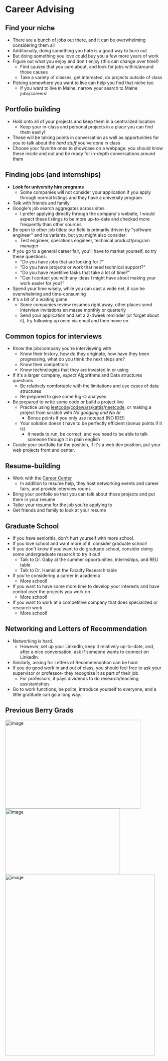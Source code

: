 # Career Advising
## Find your niche
- There are a bunch of jobs out there, and it can be overwhelming considering them all
- Additionally, doing something you hate is a good way to burn out
- But doing something you love could buy you a few more years of work
- Figure out what you enjoy and don't enjoy (this can change over time!)
    - Find causes that you care about, and look for jobs within/around those causes
    - Take a variety of classes, get interested, do projects outside of class
- Picking somewhere you want to live can help you find that niche too
    - If you want to live in Maine, narrow your search to Maine jobs/careers!
## Portfolio building
- Hold onto all of your projects and keep them in a centralized location
    - Keep your in-class and personal projects in a place you can find them easily!
- These will be talking points in conversation as well as opportunities for you to talk about the _hard stuff_ you've done in class
- Choose your favorite ones to showcase on a webpage: you should know these inside and out and be ready for in-depth conversations around them
## Finding jobs (and internships)
- **Look for university hire programs**
    - Some companies will not consider your application if you apply through normal listings and they have a university program
- Talk with friends and family
- Google's job search aggregates across sites
    - I prefer applying directly through the company's website, I would expect these listings to be more up-to-date and checked more frequently than other sources
- Be open to other job titles: our field is primarily driven by "software engineer" and its variants, but you might also consider:
    - Test engineer, operations engineer, technical product/program manager
- If you go to a general career fair, you'll have to market yourself, so try these questions:
    - "Do you have jobs that are looking for <MY MAJOR HERE>?"
    - "Do you have projects or work that need technical support?"
    - "Do you have repetitive tasks that take a lot of time?"
    - "Can I contact you with any ideas I might have about making your work easier for you?"
- Spend your time wisely, while you can cast a wide net, it can be overwhelming and time-consuming
- It's a bit of a waiting game
    - Some companies review resumes right away, other places send interview invitations en masse monthly or quarterly
    - Send your application and set a 2-4week reminder (or forget about it), try following up once via email and then move on

## Common topics for interviews
- Know the job/company you're interviewing with
    - Know their history, how do they originate, how have they been progressing, what do you think the next steps are?
    - Know their competitors
    - Know technologies that they are invested in or using
- If it's a larger company, _expect_ Algorithms and Data structures questions
    - Be relatively comfortable with the limitations and use cases of data structures
    - Be prepared to give some Big-O analyses
- Be prepared to write some code or build a project live
    - Practice using [leetcode](https://www.leetcode.com)/[codewars](https://www.codewars.com)/[kattis](https://open.kattis.com)/[neetcode](https://neetcode.io/), or making a project from scratch with _No googling and No AI_
        - Bonus points if you only use notepad (NO IDE!)
    - Your solution doesn't have to be perfectly efficient (bonus points if it is) 
        - it needs to run, be correct, and you need to be able to talk someone through it in plain english
- Curate your portfolio for the position, if it's a web dev position, put your web projects front and center.

## Resume-building
- Work with the [Career Center](https://berry.edu/ppd/)
    - In addition to resume help, they host networking events and career fairs, and provide interview rooms 
- Bring your portfolio so that you can talk about those projects and put them in your resume
- Tailor your resume for the job you're applying to
- Get friends and family to look at your resume

## Graduate School
- If you have senioritis, don't hurt yourself with more school.
- If you love school and want more of it, consider graduate school!
- If you don't know if you want to do graduate school, consider doing some undergraduate research to try it out!
    - Talk to Dr. Gaby at the summer opportunities, internships, and REU table
    - Talk to Dr. Hamid at the Faculty Research table
- If you're considering a career in academia
    - More school!
- If you want to have some more time to develop your interests and have control over the projects you work on
    - More school!
- If you want to work at a competitive company that does specialized or research work
    - More school!

## Networking and Letters of Recommendation
- Networking is hard.
    - However, set up your LinkedIn, keep it relatively up-to-date, and, after a nice conversation, ask if someone wants to connect on LinkedIn.
- Similarly, asking for Letters of Recommendation can be hard
- If you do good work in and out of class, you should feel free to ask your supervisor or professor- they recognize it as part of their job
    - For professors, it pays dividends to do research/teaching assistantships
- Go to work functions, be polite, introduce yourself to everyone, and a little gratitude can go a long way.
 
## Previous Berry Grads
<img width="431" height="282" alt="image" src="https://github.com/user-attachments/assets/168cc7b7-54ae-4f0f-bc3b-c59a816c25e1" />
<img width="366" height="208" alt="image" src="https://github.com/user-attachments/assets/2ff8f9fa-39aa-4ea4-8015-8d34c7a09cb0" />
<img width="477" height="577" alt="image" src="https://github.com/user-attachments/assets/cd923b3e-565e-4d68-8cb3-6c492430c896" />



